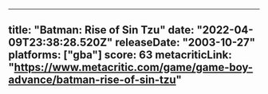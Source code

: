 
---
title: "Batman: Rise of Sin Tzu"
date: "2022-04-09T23:38:28.520Z"
releaseDate: "2003-10-27"
platforms: ["gba"]
score: 63
metacriticLink: "https://www.metacritic.com/game/game-boy-advance/batman-rise-of-sin-tzu"
---
